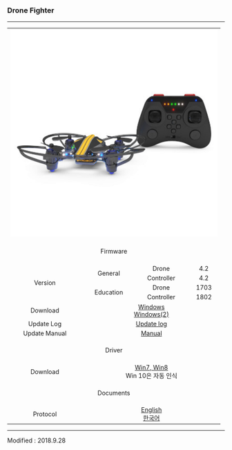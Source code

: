 ### Drone Fighter

---

<div align="center">
    <table>
        <tr>
            <td colspan="4">
                <div align="center">
                    <img src="/assets/images/products/drone_fighter_and_controller.jpg" alt="e_drone" height="480" width="480">
                </div>
            </td>
        </tr>
        <tr>
            <td colspan="4"><div align="center">&nbsp;<br>Firmware<br>&nbsp;</div></td>
        </tr>
        <tr>
            <td rowspan="4"<div align="center">Version</div></td>
            <td rowspan="2"<div align="center">General</div></td>
            <td><div align="center">Drone</div></td>
            <td><div align="center">4.2</div></td>
        </tr>
        <tr>
            <td><div align="center">Controller</div></td>
            <td><div align="center">4.2</div></td>
        </tr>
        <tr>
            <td rowspan="2"<div align="center">Education</div></td>
            <td><div align="center">Drone</div></td>
            <td><div align="center">1703</div></td>
        </tr>
        <tr>
            <td><div align="center">Controller</div></td>
            <td><div align="center">1802</div></td>
        </tr>
        <tr>
            <td><div align="center">Download</div></td>
            <td colspan="3">
                <div align="center"><a href="https://drive.google.com/open?id=1Iu085RiTYxA8CBpZ80ZGDym7qCj0ETyy" target="_blank">Windows</a></div>
                <div align="center"><a href="https://s3.ap-northeast-2.amazonaws.com/byrobot/DroneFighter_20180504_release_4.zip" target="_blank">Windows(2)</a></div>
            </td>
        </tr>
        <tr>
            <td><div align="center">Update Log</div></td>
            <td colspan="3"><div align="center"><a href="/documents/kr/products/dronefighter2017/log/updates/firmware/">Update log</a></div></td>
        </tr>
        <tr>
            <td><div align="center">Update Manual</div></td>
            <td colspan="3"><div align="center"><a href="/documents/kr/products/dronefighter2017/manual/update/">Manual</a></div></td>
        </tr>
        <tr>
            <td colspan="4"><div align="center">&nbsp;<br>Driver<br>&nbsp;</div></td>
        </tr>
        <tr>
            <td><div align="center">Download</div></td>
            <td colspan="3">
                <div align="center"><a href="https://drive.google.com/open?id=19bmT3b8a3nEqCXzXk88lMeO7gHxyGZuY" target="_blank">Win7, Win8</a></div>
                <div align="center">Win 10은 자동 인식</div>
            </td>
        </tr>
        <tr>
            <td colspan="4"><div align="center">&nbsp;<br>Documents<br>&nbsp;</div></td>
        </tr>
        <tr>
            <td><div align="center">Protocol</div></td>
            <td colspan="3">
                <div align="center"><a href="/documents/en/products/dronefighter2017/protocol/">English</a><br/><a href="/documents/kr/products/dronefighter2017/protocol/">한국어</a></div>
            </td>
        </tr>
    </table>
</div>

---

Modified : 2018.9.28
